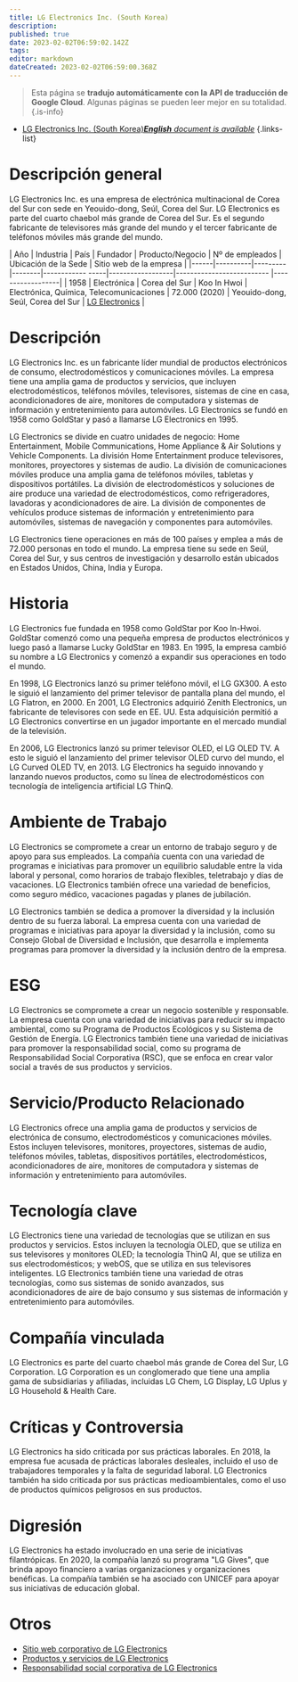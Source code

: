 ```yaml
---
title: LG Electronics Inc. (South Korea)
description: 
published: true
date: 2023-02-02T06:59:02.142Z
tags: 
editor: markdown
dateCreated: 2023-02-02T06:59:00.368Z
---
```


> Esta página se **tradujo automáticamente con la API de traducción de Google Cloud**.
Algunas páginas se pueden leer mejor en su totalidad.{.is-info}



- [LG Electronics Inc. (South Korea)***English** document is available*](/en/Knowledge-base/Dictionary/Company/lg-electronics-inc-south-korea)
{.links-list}


# Descripción general

LG Electronics Inc. es una empresa de electrónica multinacional de Corea del Sur con sede en Yeouido-dong, Seúl, Corea del Sur. LG Electronics es parte del cuarto chaebol más grande de Corea del Sur. Es el segundo fabricante de televisores más grande del mundo y el tercer fabricante de teléfonos móviles más grande del mundo.

| Año | Industria | País | Fundador | Producto/Negocio | Nº de empleados | Ubicación de la Sede | Sitio web de la empresa |
|------|----------|---------|--------|------------ -----|------------------|-------------------------- |------------------|
| 1958 | Electrónica | Corea del Sur | Koo In Hwoi | Electrónica, Química, Telecomunicaciones | 72.000 (2020) | Yeouido-dong, Seúl, Corea del Sur | [LG Electronics](https://www.lg.com/) |

# Descripción

LG Electronics Inc. es un fabricante líder mundial de productos electrónicos de consumo, electrodomésticos y comunicaciones móviles. La empresa tiene una amplia gama de productos y servicios, que incluyen electrodomésticos, teléfonos móviles, televisores, sistemas de cine en casa, acondicionadores de aire, monitores de computadora y sistemas de información y entretenimiento para automóviles. LG Electronics se fundó en 1958 como GoldStar y pasó a llamarse LG Electronics en 1995.

LG Electronics se divide en cuatro unidades de negocio: Home Entertainment, Mobile Communications, Home Appliance & Air Solutions y Vehicle Components. La división Home Entertainment produce televisores, monitores, proyectores y sistemas de audio. La división de comunicaciones móviles produce una amplia gama de teléfonos móviles, tabletas y dispositivos portátiles. La división de electrodomésticos y soluciones de aire produce una variedad de electrodomésticos, como refrigeradores, lavadoras y acondicionadores de aire. La división de componentes de vehículos produce sistemas de información y entretenimiento para automóviles, sistemas de navegación y componentes para automóviles.

LG Electronics tiene operaciones en más de 100 países y emplea a más de 72.000 personas en todo el mundo. La empresa tiene su sede en Seúl, Corea del Sur, y sus centros de investigación y desarrollo están ubicados en Estados Unidos, China, India y Europa.

# Historia

LG Electronics fue fundada en 1958 como GoldStar por Koo In-Hwoi. GoldStar comenzó como una pequeña empresa de productos electrónicos y luego pasó a llamarse Lucky GoldStar en 1983. En 1995, la empresa cambió su nombre a LG Electronics y comenzó a expandir sus operaciones en todo el mundo.

En 1998, LG Electronics lanzó su primer teléfono móvil, el LG GX300. A esto le siguió el lanzamiento del primer televisor de pantalla plana del mundo, el LG Flatron, en 2000. En 2001, LG Electronics adquirió Zenith Electronics, un fabricante de televisores con sede en EE. UU. Esta adquisición permitió a LG Electronics convertirse en un jugador importante en el mercado mundial de la televisión.

En 2006, LG Electronics lanzó su primer televisor OLED, el LG OLED TV. A esto le siguió el lanzamiento del primer televisor OLED curvo del mundo, el LG Curved OLED TV, en 2013. LG Electronics ha seguido innovando y lanzando nuevos productos, como su línea de electrodomésticos con tecnología de inteligencia artificial LG ThinQ.

# Ambiente de Trabajo

LG Electronics se compromete a crear un entorno de trabajo seguro y de apoyo para sus empleados. La compañía cuenta con una variedad de programas e iniciativas para promover un equilibrio saludable entre la vida laboral y personal, como horarios de trabajo flexibles, teletrabajo y días de vacaciones. LG Electronics también ofrece una variedad de beneficios, como seguro médico, vacaciones pagadas y planes de jubilación.

LG Electronics también se dedica a promover la diversidad y la inclusión dentro de su fuerza laboral. La empresa cuenta con una variedad de programas e iniciativas para apoyar la diversidad y la inclusión, como su Consejo Global de Diversidad e Inclusión, que desarrolla e implementa programas para promover la diversidad y la inclusión dentro de la empresa.

# ESG

LG Electronics se compromete a crear un negocio sostenible y responsable. La empresa cuenta con una variedad de iniciativas para reducir su impacto ambiental, como su Programa de Productos Ecológicos y su Sistema de Gestión de Energía. LG Electronics también tiene una variedad de iniciativas para promover la responsabilidad social, como su programa de Responsabilidad Social Corporativa (RSC), que se enfoca en crear valor social a través de sus productos y servicios.

# Servicio/Producto Relacionado

LG Electronics ofrece una amplia gama de productos y servicios de electrónica de consumo, electrodomésticos y comunicaciones móviles. Estos incluyen televisores, monitores, proyectores, sistemas de audio, teléfonos móviles, tabletas, dispositivos portátiles, electrodomésticos, acondicionadores de aire, monitores de computadora y sistemas de información y entretenimiento para automóviles.

# Tecnología clave

LG Electronics tiene una variedad de tecnologías que se utilizan en sus productos y servicios. Estos incluyen la tecnología OLED, que se utiliza en sus televisores y monitores OLED; la tecnología ThinQ AI, que se utiliza en sus electrodomésticos; y webOS, que se utiliza en sus televisores inteligentes. LG Electronics también tiene una variedad de otras tecnologías, como sus sistemas de sonido avanzados, sus acondicionadores de aire de bajo consumo y sus sistemas de información y entretenimiento para automóviles.

# Compañía vinculada

LG Electronics es parte del cuarto chaebol más grande de Corea del Sur, LG Corporation. LG Corporation es un conglomerado que tiene una amplia gama de subsidiarias y afiliadas, incluidas LG Chem, LG Display, LG Uplus y LG Household & Health Care.

# Críticas y Controversia

LG Electronics ha sido criticada por sus prácticas laborales. En 2018, la empresa fue acusada de prácticas laborales desleales, incluido el uso de trabajadores temporales y la falta de seguridad laboral. LG Electronics también ha sido criticada por sus prácticas medioambientales, como el uso de productos químicos peligrosos en sus productos.

# Digresión

LG Electronics ha estado involucrado en una serie de iniciativas filantrópicas. En 2020, la compañía lanzó su programa "LG Gives", que brinda apoyo financiero a varias organizaciones y organizaciones benéficas. La compañía también se ha asociado con UNICEF para apoyar sus iniciativas de educación global.

# Otros

- [Sitio web corporativo de LG Electronics](https://www.lg.com/)
- [Productos y servicios de LG Electronics](https://www.lg.com/global/products)
- [Responsabilidad social corporativa de LG Electronics](https://www.lg.com/global/sustainability/csr/overview)